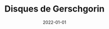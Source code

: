 ---
title: "Disques de Gerschgorin"
collection: figures
permalink: /figures/disques-gerschgorin
date: 2022-01-01
overleaf: 'https://www.overleaf.com/read/ckjqbbgjqbmv'
img: "/images/figures/disques-gerschgorin.png"
citation: ""
---